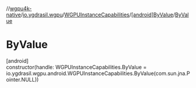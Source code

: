 //[wgpu4k-native](../../../../index.md)/[io.ygdrasil.wgpu](../../index.md)/[WGPUInstanceCapabilities](../index.md)/[[android]ByValue](index.md)/[ByValue](-by-value.md)

# ByValue

[android]\
constructor(handle: WGPUInstanceCapabilities.ByValue = io.ygdrasil.wgpu.android.WGPUInstanceCapabilities.ByValue(com.sun.jna.Pointer.NULL))